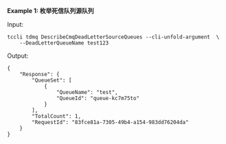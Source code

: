 **Example 1: 枚举死信队列源队列**



Input: 

```
tccli tdmq DescribeCmqDeadLetterSourceQueues --cli-unfold-argument  \
    --DeadLetterQueueName test123
```

Output: 
```
{
    "Response": {
        "QueueSet": [
            {
                "QueueName": "test",
                "QueueId": "queue-kc7m75to"
            }
        ],
        "TotalCount": 1,
        "RequestId": "83fce81a-7305-49b4-a154-983dd76204da"
    }
}
```

